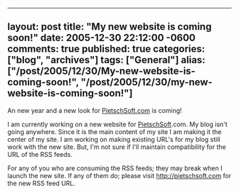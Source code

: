   ---
  layout: post
  title: "My new website is coming soon!"
  date: 2005-12-30 22:12:00 -0600
  comments: true
  published: true
  categories: ["blog", "archives"]
  tags: ["General"]
  alias: ["/post/2005/12/30/My-new-website-is-coming-soon!", "/post/2005/12/30/my-new-website-is-coming-soon!"]
  ---
<!-- more -->
<P>An new year and a new look for <a title="PietschSoft.com" href="http://PietschSoft.com" target="_blank">PietschSoft.com</a> is coming!</P>
<P>I am currently working on a new website for <a title="PietschSoft.com" href="http://PietschSoft.com" target="_blank">PietschSoft</a>.com. My blog isn't going anywhere. Since it is the main content of my site I am making it the center of my site. I am working on making existing URL's for my blog still work with the new site. But, I'm not sure if I'll maintain compatibility for the URL of the RSS feeds.</P>
<P>For any of you who are consuming the RSS feeds;&nbsp;they may break when I launch the new site. If&nbsp;any of them&nbsp;do; please visit <A HREF="">http://pietschsoft.com</A> for the new RSS feed URL.</P>
<P>&nbsp;</P>
